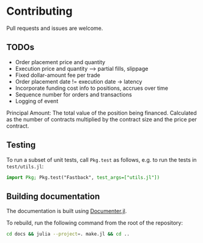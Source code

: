 # Contributing

Pull requests and issues are welcome.

## TODOs

- Order placement price and quantity
- Execution price and quantity --> partial fills, slippage
- Fixed dollar-amount fee per trade
- Order placement date != execution date -> latency
- Incorporate funding cost info to positions, accrues over time
- Sequence number for orders and transactions
- Logging of event

Principal Amount:
The total value of the position being financed.
Calculated as the number of contracts multiplied by the contract size and the price per contract.

## Testing

To run a subset of unit tests, call `Pkg.test` as follows, e.g. to run the tests in `test/utils.jl`:

```julia
import Pkg; Pkg.test("Fastback", test_args=["utils.jl"])
```

## Building documentation

The documentation is built using [Documenter.jl](https://documenter.juliadocs.org/stable/).

To rebuild, run the following command from the root of the repository:

```bash
cd docs && julia --project=. make.jl && cd ..
```
